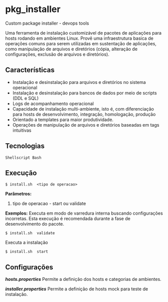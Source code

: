 # pkg_installer
Custom package installer - devops tools

Uma ferramenta de instalação customizável de pacotes de aplicações para hosts rodando em ambientes Linux.
Provê uma infraestrutura basica de operações comuns para serem utilizadas em sustentação de aplicações, como manipulação de arquivos e diretórios (cópia, alteração de configurações, exclusão de arquivos e diretórios).


## Características
- Instalação e desinstalação para arquivos e diretórios no sistema operacional
- Instalação e desinstalação para bancos de dados por meio de scripts (DDL e SQL)
- Logs de acompanhamento operacional
- Capacidade de instalação multi-ambiente, isto é, com diferenciação para hosts de desenvolvimento, integração, homologação, produção
- Orientado a templates para maior produtividade.
- Operações de manipulação de arquivos e diretórios baseadas em tags intuitivas


## Tecnologias
    Shellscript Bash


## Execução
```
$ install.sh  <tipo de operacao>
```
**Parâmetros:**
1. tipo de operacao  - start ou validate


**Exemplos:**
Executa em modo de varredura interna buscando configurações incorretas. Esta execução é recomendada durante a fase de desenvolvimento do pacote.
```
$ install.sh  validate
```

Executa a instalação
```
$ install.sh  start
```


## Configurações
***hosts.properties***
Permite a definição dos hosts e categorias de ambientes.


***installer.properties***
Permite a definição de hosts mock para teste de instalação.